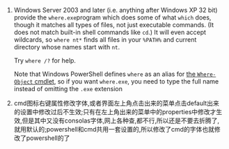 1. Windows Server 2003 and later (i.e. anything after Windows XP 32 bit) provide the `where.exe`program which does some of what `which` does, though it matches all types of files, not just executable commands. (It does not match built-in shell commands like `cd`.) It will even accept wildcards, so `where nt*` finds all files in your `%PATH%` and current directory whose names start with `nt`.

   Try `where /?` for help.

   Note that Windows PowerShell defines `where` as an alias for [the `Where-Object` cmdlet](http://technet.microsoft.com/en-us/library/hh849715.aspx), so if you want `where.exe`, you need to type the full name instead of omitting the `.exe` extension

2. cmd图标右键属性修改字体,或者界面左上角点击出来的菜单点击default出来的设置中修改过后不生效;只有在左上角出来的菜单中的properties中修改才生效,但是其中又没有consolas字体,网上各种查,都不行,所以还是不要去折腾了,就用默认的;powershell和cmd共用一套设置的,所以修改了cmd的字体也就修改了powershell的了